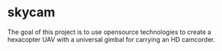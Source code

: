 skycam
======

The goal of this project is to use opensource technologies to create a hexacopter UAV 
with a universal gimbal for carrying an HD camcorder.  
